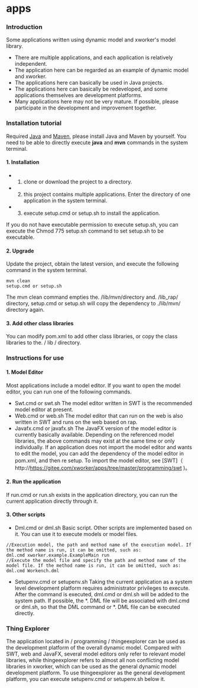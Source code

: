# apps
### Introduction
Some applications written using dynamic model and xworker's model library.
- There are multiple applications, and each application is relatively independent.
- The application here can be regarded as an example of dynamic model and xworker.
- The applications here can basically be used in Java projects.
- The applications here can basically be redeveloped, and some applications themselves are development platforms.
- Many applications here may not be very mature. If possible, please participate in the development and improvement together.

### Installation tutorial
Required [Java](https://www.oracle.com/java/technologies/) and [Maven](https://maven.apache.org/), please install Java and Maven by yourself. You need to be able to directly execute **java** and **mvn** commands in the system terminal.

#### 1. Installation
- 1) clone or download the project to a directory.
- 2) this project contains multiple applications. Enter the directory of one application in the system terminal.
- 3) execute setup.cmd or setup.sh to install the application.

If you do not have executable permission to execute setup.sh, you can execute the Chmod 775 setup.sh command to set setup.sh to be executable.

#### 2. Upgrade
Update the project, obtain the latest version, and execute the following command in the system terminal.
```
mvn clean
setup.cmd or setup.sh
```
The mvn clean command empties the. /lib/mvn/directory and. /lib_rap/ directory, setup.cmd or setup.sh will copy the dependency to ./lib/mvn/ directory again.

#### 3. Add other class libraries
You can modify pom.xml to add other class libraries, or copy the class libraries to the. / lib / directory.

### Instructions for use
#### 1. Model Editor
Most applications include a model editor. If you want to open the model editor, you can run one of the following commands.
- Swt.cmd or swt.sh
The model editor written in SWT is the recommended model editor at present.
- Web.cmd or web.sh
The model editor that can run on the web is also written in SWT and runs on the web based on rap.
- Javafx.cmd or javafx.sh
The JavaFX version of the model editor is currently basically available.
Depending on the referenced model libraries, the above commands may exist at the same time or only individually.
If an application does not import the model editor and wants to edit the model, you can add the dependency of the model editor in pom.xml, and then re setup. To import the model editor, see [SWT]（ http://https://gitee.com/xworker/apps/tree/master/programming/swt )。

#### 2. Run the application
If run.cmd or run.sh exists in the application directory, you can run the current application directly through it.
#### 3. Other scripts
- Dml.cmd or dml.sh
Basic script. Other scripts are implemented based on it. You can use it to execute models or model files.
```
//Execution model, the path and method name of the execution model. If the method name is run, it can be omitted, such as:
dml.cmd xworker.example.ExampleMain run
//Execute the model file and specify the path and method name of the model file. If the method name is run, it can be omitted, such as:
dml.cmd Workench.dml
```
- Setupenv.cmd or setupenv.sh
Taking the current application as a system level development platform requires administrator privileges to execute.
After the command is executed, dml.cmd or dml.sh will be added to the system path. If possible, the *. DML file will be associated with dml.cmd or dml.sh, so that the DML command or *. DML file can be executed directly.

### Thing Explorer
The application located in / programming / thingeexplorer can be used as the development platform of the overall dynamic model. Compared with SWT, web and JavaFX, several model editors only refer to relevant model libraries, while thingeexplorer refers to almost all non conflicting model libraries in xworker, which can be used as the general dynamic model development platform.
To use thingeexplorer as the general development platform, you can execute setupenv.cmd or setupenv.sh below it.